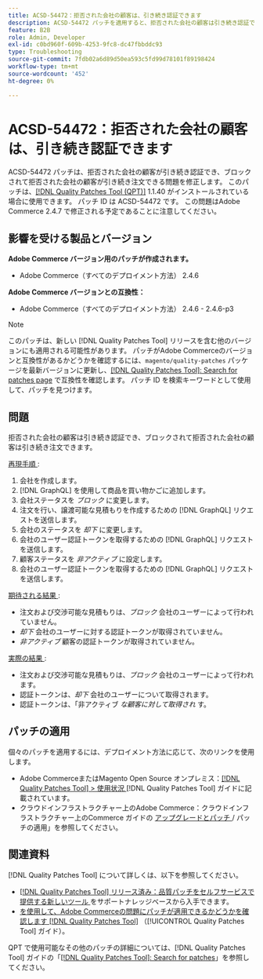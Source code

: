 ```yaml
---
title: ACSD-54472：拒否された会社の顧客は、引き続き認証できます
description: ACSD-54472 パッチを適用すると、拒否された会社の顧客は引き続き認証でき、ブロックおよび拒否された会社の顧客は引き続き注文できるAdobe Commerceの問題を修正できます。
feature: B2B
role: Admin, Developer
exl-id: c0bd960f-609b-4253-9fc8-dc47fbbddc93
type: Troubleshooting
source-git-commit: 7fdb02a6d89d50ea593c5fd99d78101f89198424
workflow-type: tm+mt
source-wordcount: '452'
ht-degree: 0%

---
```


# ACSD-54472：拒否された会社の顧客は、引き続き認証できます

ACSD-54472 パッチは、拒否された会社の顧客が引き続き認証でき、ブロックされて拒否された会社の顧客が引き続き注文できる問題を修正します。 このパッチは、[[!DNL Quality Patches Tool (QPT)]](https://experienceleague.adobe.com/ja/docs/commerce-operations/tools/quality-patches-tool/quality-patches-tool-to-self-serve-quality-patches) 1.1.40 がインストールされている場合に使用できます。 パッチ ID は ACSD-54472 です。 この問題はAdobe Commerce 2.4.7 で修正される予定であることに注意してください。

## 影響を受ける製品とバージョン

**Adobe Commerce バージョン用のパッチが作成されます。**

* Adobe Commerce（すべてのデプロイメント方法） 2.4.6

**Adobe Commerce バージョンとの互換性：**

* Adobe Commerce（すべてのデプロイメント方法） 2.4.6 - 2.4.6-p3

>[!NOTE]
>
>このパッチは、新しい [!DNL Quality Patches Tool] リリースを含む他のバージョンにも適用される可能性があります。 パッチがAdobe Commerceのバージョンと互換性があるかどうかを確認するには、`magento/quality-patches` パッケージを最新バージョンに更新し、[[!DNL Quality Patches Tool]: Search for patches page](https://experienceleague.adobe.com/tools/commerce-quality-patches/index.html?lang=ja) で互換性を確認します。 パッチ ID を検索キーワードとして使用して、パッチを見つけます。

## 問題

拒否された会社の顧客は引き続き認証でき、ブロックされて拒否された会社の顧客は引き続き注文できます。

<u> 再現手順 </u>:

1. 会社を作成します。
1. [!DNL GraphQL] を使用して商品を買い物かごに追加します。
1. 会社ステータスを *ブロック* に変更します。
1. 注文を行い、譲渡可能な見積もりを作成するための [!DNL GraphQL] リクエストを送信します。
1. 会社のステータスを *却下* に変更します。
1. 会社のユーザー認証トークンを取得するための [!DNL GraphQL] リクエストを送信します。
1. 顧客ステータスを *非アクティブ* に設定します。
1. 会社のユーザー認証トークンを取得するための [!DNL GraphQL] リクエストを送信します。

<u> 期待される結果 </u>:

* 注文および交渉可能な見積もりは、*ブロック* 会社のユーザーによって行われていません。
* *却下* 会社のユーザーに対する認証トークンが取得されていません。
* *非アクティブ* 顧客の認証トークンが取得されていません。

<u> 実際の結果 </u>:

* 注文および交渉可能な見積もりは、*ブロック* 会社のユーザーによって行われます。
* 認証トークンは、*却下* 会社のユーザーについて取得されます。
* 認証トークンは、「非アクティブ *な顧客に対して取得され* す。

## パッチの適用

個々のパッチを適用するには、デプロイメント方法に応じて、次のリンクを使用します。

* Adobe CommerceまたはMagento Open Source オンプレミス：[[!DNL Quality Patches Tool] > 使用状況 ](/help/tools/quality-patches-tool/usage.md) [!DNL Quality Patches Tool] ガイドに記載されています。
* クラウドインフラストラクチャー上のAdobe Commerce：クラウドインフラストラクチャー上のCommerce ガイドの [ アップグレードとパッチ ](https://experienceleague.adobe.com/docs/commerce-cloud-service/user-guide/develop/upgrade/apply-patches.html?lang=ja)/ パッチの適用」を参照してください。

## 関連資料

[!DNL Quality Patches Tool] について詳しくは、以下を参照してください。

* [[!DNL Quality Patches Tool]  リリース済み：品質パッチをセルフサービスで提供する新しいツール ](https://experienceleague.adobe.com/ja/docs/commerce-operations/tools/quality-patches-tool/quality-patches-tool-to-self-serve-quality-patches) をサポートナレッジベースから入手できます。
* [ を使用して、Adobe Commerceの問題にパッチが適用できるかどうかを確認します  [!DNL Quality Patches Tool]](/help/tools/quality-patches-tool/patches-available-in-qpt/check-patch-for-magento-issue-with-magento-quality-patches.md) （[!UICONTROL Quality Patches Tool] ガイド）。


QPT で使用可能なその他のパッチの詳細については、[!DNL Quality Patches Tool] ガイドの「[[!DNL Quality Patches Tool]: Search for patches](https://experienceleague.adobe.com/tools/commerce-quality-patches/index.html?lang=ja)」を参照してください。
